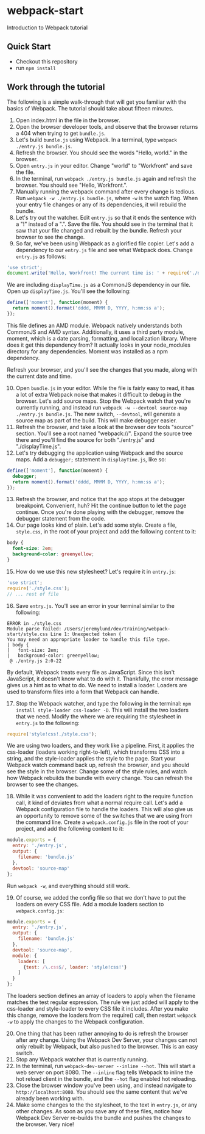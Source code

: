 # webpack-start
Introduction to Webpack tutorial

## Quick Start

* Checkout this repository
* run `npm install`

## Work through the tutorial

The following is a simple walk-through that will get you familiar with the basics of Webpack. The tutorial should take about fifteen minutes.

1. Open index.html in the file in the browser.
2. Open the browser developer tools, and observe that the browser returns a 404 when trying to get `bundle.js`.
3. Let's build `bundle.js` using Webpack. In a terminal, type `webpack ./entry.js bundle.js`.
4. Refresh the browser. You should see the words "Hello, world." in the browser.
5. Open `entry.js` in your editor. Change "world" to "Workfront" and save the file.
6. In the terminal, run `webpack ./entry.js bundle.js` again and refresh the browser. You should see "Hello, Workfront.".
7. Manually running the webpack command after every change is tedious. Run `webpack -w ./entry.js bundle.js`, where `-w` is the watch flag. When your entry file changes or any of its dependencies, it will rebuild the bundle. 
8. Let's try out the watcher. Edit `entry.js` so that it ends the sentence with a "!" instead of a ".". Save the file. You should see in the terminal that it saw that your file changed and rebuilt by the bundle. Refresh your browser to see the change.
9. So far, we've been using Webpack as a glorified file copier. Let's add a dependency to our `entry.js` file and see what Webpack does. Change `entry.js` as follows:

```js
'use strict';
document.write('Hello, Workfront! The current time is: ' + require('./displayTime'));
```

We are including `displayTime.js` as a CommonJS dependency in our file. Open up `displayTime.js`. You'll see the following:

```js
define(['moment'], function(moment) {
  return moment().format('dddd, MMMM D, YYYY, h:mm:ss a');
});
```

This file defines an AMD module. Webpack natively understands both CommonJS and AMD syntax. Additionally, it uses a third party module, moment, which is a date parsing, formatting, and localization library. Where does it get this dependency from? It actually looks in your node_modules directory for any dependencies. Moment was installed as a npm dependency.

Refresh your browser, and you'll see the changes that you made, along with the current date and time.

10. Open `bundle.js` in your editor. While the file is fairly easy to read, it has a lot of extra Webpack noise that makes it difficult to debug in the browser. Let's add source maps. Stop the Webpack watch that you're currently running, and instead run `webpack -w --devtool source-map ./entry.js bundle.js`. The new switch, `--devtool`, will generate a source map as part of the build. This will make debugger easier.
11. Refresh the browser, and take a look at the browser dev tools "source" section. You'll see a root named "webpack://". Expand the source tree there and you'll find the source for both "./entry.js" and "./displayTime.js". 
12. Let's try debugging the application using Webpack and the source maps. Add a `debugger;` statement in `displayTime.js`, like so:

```js
define(['moment'], function(moment) {
  debugger;
  return moment().format('dddd, MMMM D, YYYY, h:mm:ss a');
});
```

13. Refresh the browser, and notice that the app stops at the debugger breakpoint. Convenient, huh? Hit the continue button to let the page continue. Once you're done playing with the debugger, remove the debugger statement from the code.
14. Our page looks kind of plain. Let's add some style. Create a file, `style.css`, in the root of your project and add the following content to it:

```css
body {
  font-size: 2em;
  background-color: greenyellow;
}
```

15. How do we use this new stylesheet? Let's require it in `entry.js`:

```js
'use strict';
require('./style.css');
// ... rest of file
```

16. Save `entry.js`. You'll see an error in your terminal similar to the following:

```
ERROR in ./style.css
Module parse failed: /Users/jeremylund/dev/training/webpack-start/style.css Line 1: Unexpected token {
You may need an appropriate loader to handle this file type.
| body {
|   font-size: 2em;
|   background-color: greenyellow;
 @ ./entry.js 2:0-22
```

By default, Webpack treats every file as JavaScript. Since this isn't JavaScript, it doesn't know what to do with it. Thankfully, the error message gives us a hint as to what to do. We need to install a loader. Loaders are used to transform files into a form that Webpack can handle.

17. Stop the Webpack watcher, and type the following in the terminal: `npm install style-loader css-loader -D`. This will install the two loaders that we need. Modify the where we are requiring the stylesheet in `entry.js` to the following:

```js
require('style!css!./style.css');
```

We are using two loaders, and they work like a pipeline. First, it applies the css-loader (loaders working right-to-left), which transforms CSS into a string, and the style-loader applies the style to the page. Start your Webpack watch command back up, refresh the browser, and you should see the style in the browser. Change some of the style rules, and watch how Webpack rebuilds the bundle with every change. You can refresh the browser to see the changes.

18. While it was convenient to add the loaders right to the require function call, it kind of deviates from what a normal require call. Let's add a Webpack configuration file to handle the loaders. This will also give us an opportunity to remove some of the switches that we are using from the command line. Create a `webpack.config.js` file in the root of your project, and add the following content to it:

```js
module.exports = {
  entry: './entry.js',
  output: {
    filename: 'bundle.js'
  },
  devtool: 'source-map'
};
```

Run `webpack -w`, and everything should still work.

19. Of course, we added the config file so that we don't have to put the loaders on every CSS file. Add a module loaders section to `webpack.config.js`:

```js
module.exports = {
  entry: './entry.js',
  output: {
    filename: 'bundle.js'
  },
  devtool: 'source-map',
  module: {
    loaders: [
      {test: /\.css$/, loader: 'style!css!'}
    ]
  }
};
```

The loaders section defines an array of loaders to apply when the filename matches the test regular expression. The rule we just added will apply to the css-loader and style-loader to every CSS file it includes. After you make this change, remove the loaders from the require() call, then restart `webpack -w` to apply the changes to the Webpack configuration.

20. One thing that has been rather annoying to do is refresh the browser after any change. Using the Webpack Dev Server, your changes can not only rebuilt by Webpack, but also pushed to the browser. This is an easy switch.
21. Stop any Webpack watcher that is currently running.
22. In the terminal, run `webpack-dev-server --inline --hot`. This will start a web server on port 8080. The `--inline` flag tells Webpack to inline the hot reload client in the bundle, and the `--hot` flag enabled hot reloading.
23. Close the browser window you've been using, and instead navigate to `http://localhost:8080`. You should see the same content that we've already been working with.
24. Make some changes to the the stylesheet, to the text in `entry.js`, or any other changes. As soon as you save any of these files, notice how Webpack Dev Server re-builds the bundle and pushes the changes to the browser. Very nice!

